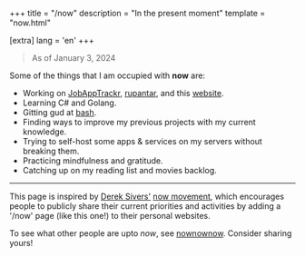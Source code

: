 +++
title = "/now"
description = "In the present moment"
template = "now.html"

[extra]
lang = 'en'
+++

> <span class='natural-type'> As of January 3, 2024 </span>

Some of the things that I am occupied with **now** are:

- Working on [JobAppTrackr](https://github.com/Bhodrolok/JobAppTrackr), [rupantar](https://github.com/Bhodrolok/rupantar), and this [website](https://github.com/Bhodrolok/Bhodrolok.github.io).
- Learning C# and Golang. 
- Gitting gud at [bash](https://www.man7.org/linux/man-pages/man1/bash.1.html).
- Finding ways to improve my previous projects with my current knowledge.
- Trying to self-host some apps & services on my servers <span class='natural-type'>without breaking them.</span>
- Practicing mindfulness and gratitude.
- Catching up on my reading list and movies backlog.

---

This page is inspired by [Derek Sivers'](https://sive.rs) [now movement](https://nownownow.com/about), which encourages people to publicly share their current priorities and activities by adding a '/now' page (like this one!) to their personal websites.

To see what other people are upto *now*, see [nownownow](https://nownownow.com). Consider sharing yours!
